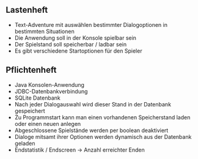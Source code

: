 ## Lastenheft
-	Text-Adventure mit auswählen bestimmter Dialogoptionen in bestimmten Situationen
-	Die Anwendung soll in der Konsole spielbar sein
-	Der Spielstand soll speicherbar / ladbar sein
-	Es gibt verschiedene Startoptionen für den Spieler

## Pflichtenheft
-	Java Konsolen-Anwendung
-	JDBC-Datenbankverbindung
-	SQLite Datenbank
-	Nach jeder Dialogauswahl wird dieser Stand in der Datenbank gespeichert
-	Zu Programmstart kann man einen vorhandenen Speicherstand laden oder einen neuen anlegen
-	Abgeschlossene Spielstände werden per boolean deaktiviert
-	Dialoge mitsamt ihrer Optionen werden dynamisch aus der Datenbank geladen
-	Endstatistik / Endscreen -> Anzahl erreichter Enden
